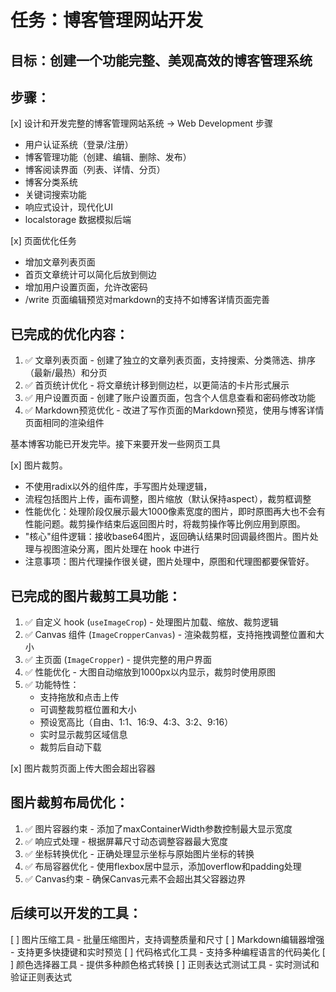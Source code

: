 # 任务：博客管理网站开发

## 目标：创建一个功能完整、美观高效的博客管理系统

## 步骤：
[x] 设计和开发完整的博客管理网站系统 → Web Development 步骤
  - 用户认证系统（登录/注册）
  - 博客管理功能（创建、编辑、删除、发布）
  - 博客阅读界面（列表、详情、分页）
  - 博客分类系统
  - 关键词搜索功能
  - 响应式设计，现代化UI
  - localstorage 数据模拟后端

[x] 页面优化任务
  - 增加文章列表页面
  - 首页文章统计可以简化后放到侧边
  - 增加用户设置页面，允许改密码
  - /write 页面编辑预览对markdown的支持不如博客详情页面完善

## 已完成的优化内容：
1. ✅ 文章列表页面 - 创建了独立的文章列表页面，支持搜索、分类筛选、排序（最新/最热）和分页
2. ✅ 首页统计优化 - 将文章统计移到侧边栏，以更简洁的卡片形式展示
3. ✅ 用户设置页面 - 创建了账户设置页面，包含个人信息查看和密码修改功能
4. ✅ Markdown预览优化 - 改进了写作页面的Markdown预览，使用与博客详情页面相同的渲染组件

基本博客功能已开发完毕。接下来要开发一些网页工具

[x] 图片裁剪。
  - 不使用radix以外的组件库，手写图片处理逻辑，
  - 流程包括图片上传，画布调整，图片缩放（默认保持aspect），裁剪框调整
  - 性能优化：处理阶段仅展示最大1000像素宽度的图片，即时原图再大也不会有性能问题。裁剪操作结束后返回图片时，将裁剪操作等比例应用到原图。
  - "核心"组件逻辑：接收base64图片，返回确认结果时回调最终图片。图片处理与视图渲染分离，图片处理在 hook 中进行
  - 注意事项：图片代理操作很关键，图片处理中，原图和代理图都要保管好。

## 已完成的图片裁剪工具功能：
1. ✅ 自定义 hook (`useImageCrop`) - 处理图片加载、缩放、裁剪逻辑
2. ✅ Canvas 组件 (`ImageCropperCanvas`) - 渲染裁剪框，支持拖拽调整位置和大小
3. ✅ 主页面 (`ImageCropper`) - 提供完整的用户界面
4. ✅ 性能优化 - 大图自动缩放到1000px以内显示，裁剪时使用原图
5. ✅ 功能特性：
   - 支持拖放和点击上传
   - 可调整裁剪框位置和大小
   - 预设宽高比（自由、1:1、16:9、4:3、3:2、9:16）
   - 实时显示裁剪区域信息
   - 裁剪后自动下载

[x] 图片裁剪页面上传大图会超出容器

## 图片裁剪布局优化：
1. ✅ 图片容器约束 - 添加了maxContainerWidth参数控制最大显示宽度
2. ✅ 响应式处理 - 根据屏幕尺寸动态调整容器最大宽度
3. ✅ 坐标转换优化 - 正确处理显示坐标与原始图片坐标的转换
4. ✅ 布局容器优化 - 使用flexbox居中显示，添加overflow和padding处理
5. ✅ Canvas约束 - 确保Canvas元素不会超出其父容器边界

## 后续可以开发的工具：
[ ] 图片压缩工具 - 批量压缩图片，支持调整质量和尺寸
[ ] Markdown编辑器增强 - 支持更多快捷键和实时预览
[ ] 代码格式化工具 - 支持多种编程语言的代码美化
[ ] 颜色选择器工具 - 提供多种颜色格式转换
[ ] 正则表达式测试工具 - 实时测试和验证正则表达式
